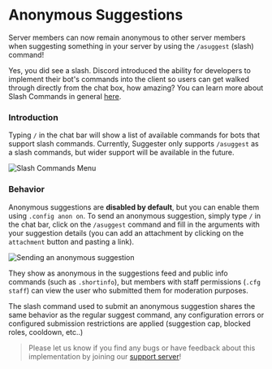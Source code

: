 # Anonymous Suggestions
Server members can now remain anonymous to other server members when suggesting something in your server by using the `/asuggest` (slash) command! 

Yes, you did see a slash. Discord introduced the ability for developers to implement their bot's commands into the client so users can get walked through directly from the chat box, how amazing? You can learn more about Slash Commands in general [here](https://support.discord.com/hc/en-us/articles/1500000368501).

### Introduction
Typing `/` in the chat bar will show a list of available commands for bots that support slash commands. Currently, Suggester only supports `/asuggest` as a slash commands, but wider support will be available in the future.

![Slash Commands Menu](../images/slash.png)

### Behavior
Anonymous suggestions are **disabled by default**, but you can enable them using `.config anon on`. To send an anonymous suggestion, simply type `/` in the chat bar, click on the `/asuggest` command and fill in the arguments with your suggestion details (you can add an attachment by clicking on the `attachment` button and pasting a link).

![Sending an anonymous suggestion](../images/slash-example.png)


They show as anonymous in the suggestions feed and public info commands (such as `.shortinfo`), but members with staff permissions (`.cfg staff`) can view the user who submitted them for moderation purposes. 

The slash command used to submit an anonymous suggestion shares the same behavior as the regular suggest command, any configuration errors or configured submission restrictions are applied (suggestion cap, blocked roles, cooldown, etc..)

> Please let us know if you find any bugs or have feedback about this implementation by joining our [support server](https://suggester.js.org/support)!
